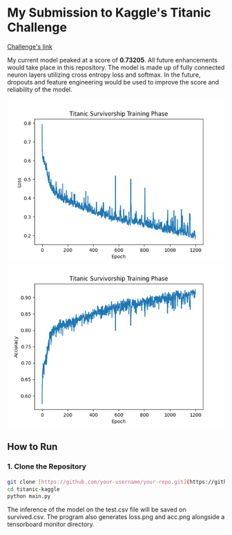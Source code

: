 # My Submission to Kaggle's Titanic Challenge 
[Challenge's link](https://www.kaggle.com/competitions/titanic/overview)


My current model peaked at a score of **0.73205**. All future enhancements would take place in this repository. The model is made up of fully connected neuron layers utilizing cross entropy loss and softmax. In the future, dropouts and feature engineering would be used to improve the score and reliability of the model.

![Loss plot of the model](https://github.com/Arsalanjdev/titanic-kaggle/blob/main/loss.png)
![Accuracy plot of the model](https://github.com/Arsalanjdev/titanic-kaggle/blob/main/acc.png)

## How to Run

### 1. Clone the Repository
```bash
git clone [https://github.com/your-username/your-repo.git](https://github.com/Arsalanjdev/titanic-kaggle)
cd titanic-kaggle
python main.py
```

The inference of the model on the test.csv file will be saved on survived.csv. The program also generates loss.png and acc.png alongside a tensorboard monitor directory.
